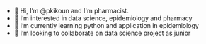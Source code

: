 - 👋 Hi, I’m @pkikoun and I'm pharmacist.
- 👀 I’m interested in data science, epidemiology and pharmacy
- 🌱 I’m currently learning python and application in epidemiology
- 💞️ I’m looking to collaborate on data science project as junior 


<!---
pkikoun/pkikoun is a ✨ special ✨ repository because its `README.md` (this file) appears on your GitHub profile.
You can click the Preview link to take a look at your changes.
--->
